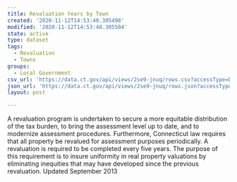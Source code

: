 ```yaml
---
title: Revaluation Years by Town
created: '2020-11-12T14:53:40.305498'
modified: '2020-11-12T14:53:40.305504'
state: active
type: dataset
tags:
  - Revaluation
  - Towns
groups:
  - Local Government
csv_url: 'https://data.ct.gov/api/views/2se9-jnuq/rows.csv?accessType=DOWNLOAD'
json_url: 'https://data.ct.gov/api/views/2se9-jnuq/rows.json?accessType=DOWNLOAD'
layout: post

---
```

A revaluation program is undertaken to secure a more equitable distribution of the tax burden, to bring the assessment level up to date, and to modernize assessment procedures. Furthermore, Connecticut law requires that all property be revalued for assessment purposes periodically. A revaluation is required to be completed every five years. The purpose of this requirement is to insure uniformity in real property valuations by eliminating inequities that may have developed since the previous revaluation. Updated September 2013
